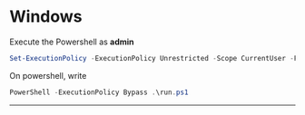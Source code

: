 # Windows
Execute the Powershell as **admin**
```powershell
Set-ExecutionPolicy -ExecutionPolicy Unrestricted -Scope CurrentUser -Force
````

On powershell, write
```powershell
PowerShell -ExecutionPolicy Bypass .\run.ps1
```

---
